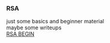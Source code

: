 ### RSA
just some basics and beginner material  
maybe some writeups  
[RSA BEGIN](https://github.com/laptopoutofbattery/CTF/blob/main/RSA/RSA%20Basics.md)
